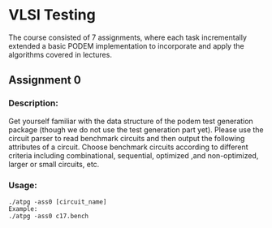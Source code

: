 # VLSI Testing
The course consisted of 7 assignments, where each task incrementally extended a basic PODEM implementation to incorporate and apply the algorithms covered in lectures.

## Assignment 0
### Description:
Get yourself familiar with the data structure of the podem test generation package (though we do not use the test generation part yet). 
Please use the circuit parser to read benchmark circuits and then output the following attributes of a circuit. 
Choose benchmark circuits according to different criteria including combinational, sequential, optimized ,and non-optimized, larger or small circuits, etc.

### Usage:
```
./atpg -ass0 [circuit_name]
Example:
./atpg -ass0 c17.bench
```
